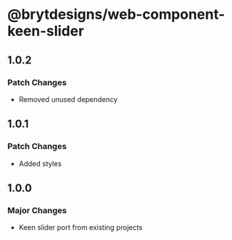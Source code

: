 # @brytdesigns/web-component-keen-slider

## 1.0.2

### Patch Changes

- Removed unused dependency

## 1.0.1

### Patch Changes

- Added styles

## 1.0.0

### Major Changes

- Keen slider port from existing projects

